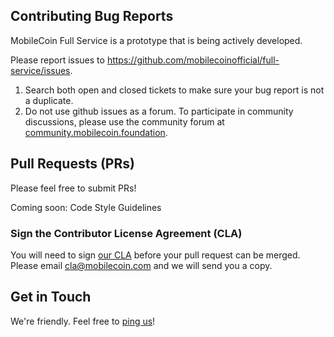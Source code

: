 ## Contributing Bug Reports

MobileCoin Full Service is a prototype that is being actively developed.

Please report issues to https://github.com/mobilecoinofficial/full-service/issues.

1. Search both open and closed tickets to make sure your bug report is not a duplicate.
1. Do not use github issues as a forum. To participate in community discussions, please use the community forum at [community.mobilecoin.foundation](https://community.mobilecoin.foundation).

## Pull Requests (PRs)

Please feel free to submit PRs!

Coming soon: Code Style Guidelines

### Sign the Contributor License Agreement (CLA)

You will need to sign [our CLA](./CLA.md) before your pull request can be merged. Please email [cla@mobilecoin.com](mailto://cla@mobilecoin.com) and we will send you a copy.

## Get in Touch

We're friendly. Feel free to [ping us](mailto://full-service@mobilecoin.com)!
